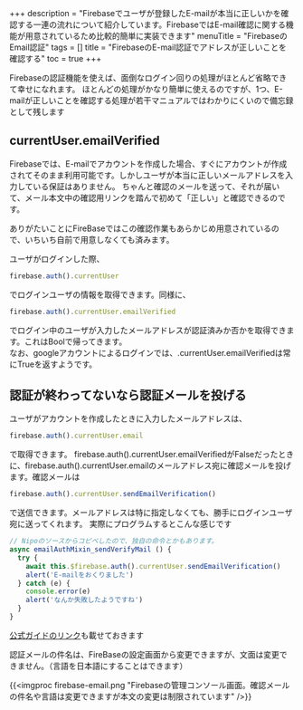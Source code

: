 +++
description = "Firebaseでユーザが登録したE-mailが本当に正しいかを確認する一連の流れについて紹介しています。FirebaseではE-mail確認に関する機能が用意されているため比較的簡単に実装できます"
menuTitle = "FirebaseのEmail認証"
tags = []
title = "FirebaseのE-mail認証でアドレスが正しいことを確認する"
toc = true
+++


Firebaseの認証機能を使えば、面倒なログイン回りの処理がほとんど省略できて幸せになれます。
ほとんどの処理がかなり簡単に使えるのですが、1つ、E-mailが正しいことを確認する処理が若干マニュアルではわかりにくいので備忘録として残します

## currentUser.emailVerified

Firebaseでは、E-mailでアカウントを作成した場合、すぐにアカウントが作成されてそのまま利用可能です。しかしユーザが本当に正しいメールアドレスを入力している保証はありません。
ちゃんと確認のメールを送って、それが届いて、メール本文中の確認用リンクを踏んで初めて「正しい」と確認できるのです。

ありがたいことにFireBaseではこの確認作業もあらかじめ用意されているので、いちいち自前で用意しなくても済みます。

ユーザがログインした際、

```javascript
firebase.auth().currentUser
```

でログインユーザの情報を取得できます。同様に、

```javascript
firebase.auth().currentUser.emailVerified
```

でログイン中のユーザが入力したメールアドレスが認証済みか否かを取得できます。これはBoolで帰ってきます。  
なお、googleアカウントによるログインでは、.currentUser.emailVerifiedは常にTrueを返すようです。

## 認証が終わってないなら認証メールを投げる

ユーザがアカウントを作成したときに入力したメールアドレスは、

```javascript
firebase.auth().currentUser.email
```

で取得できます。
firebase.auth().currentUser.emailVerifiedがFalseだったときに、firebase.auth().currentUser.emailのメールアドレス宛に確認メールを投げます。確認メールは

```javascript
firebase.auth().currentUser.sendEmailVerification()
```

で送信できます。メールアドレスは特に指定しなくても、勝手にログインユーザ宛に送ってくれます。
実際にプログラムするとこんな感じです

```javascript
// Nipoのソースからコピペしたので、独自の命令とかもあります。
async emailAuthMixin_sendVerifyMail () {
  try {
    await this.$firebase.auth().currentUser.sendEmailVerification()
    alert('E-mailをおくりました')
  } catch (e) {
    console.error(e)
    alert('なんか失敗したようですね') 
  }
}
```

[公式ガイドのリンク](https://firebase.google.com/docs/auth/web/manage-users?hl=ja#send_a_user_a_verification_email)も載せておきます

認証メールの件名は、FireBaseの設定画面から変更できますが、文面は変更できません。（言語を日本語にすることはできます）

{{<imgproc firebase-email.png "Firebaseの管理コンソール画面。確認メールの件名や言語は変更できますが本文の変更は制限されています" />}}
